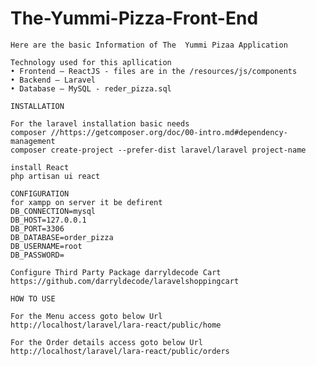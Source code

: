 # The-Yummi-Pizza-Front-End
  
    Here are the basic Information of The  Yummi Pizaa Application 

	Technology used for this apllication
	• Frontend – ReactJS - files are in the /resources/js/components
	• Backend – Laravel
	• Database – MySQL - reder_pizza.sql

	INSTALLATION

	For the laravel installation basic needs
	composer //https://getcomposer.org/doc/00-intro.md#dependency-management
	composer create-project --prefer-dist laravel/laravel project-name

    install React
    php artisan ui react

    CONFIGURATION
    for xampp on server it be defirent
    DB_CONNECTION=mysql
	DB_HOST=127.0.0.1
	DB_PORT=3306
	DB_DATABASE=order_pizza
	DB_USERNAME=root
	DB_PASSWORD=

	Configure Third Party Package darryldecode Cart
	https://github.com/darryldecode/laravelshoppingcart

	HOW TO USE

	For the Menu access goto below Url
	http://localhost/laravel/lara-react/public/home

	For the Order details access goto below Url
	http://localhost/laravel/lara-react/public/orders


